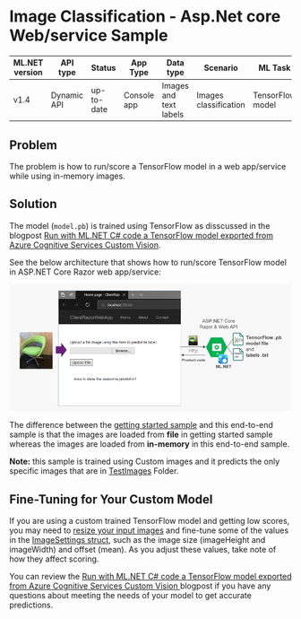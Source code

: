 # Image Classification - Asp.Net core Web/service Sample

| ML.NET version | API type          | Status                        | App Type    | Data type | Scenario            | ML Task                   | Algorithms                  |
|----------------|-------------------|-------------------------------|-------------|-----------|---------------------|---------------------------|-----------------------------|
| v1.4           | Dynamic API | up-to-date | Console app | Images and text labels | Images classification | TensorFlow model  | DeepLearning model |


## Problem
The problem is how to run/score a TensorFlow model in a web app/service while using in-memory images.

## Solution
The model (`model.pb`) is trained using TensorFlow as disscussed in the blogpost [Run with ML.NET C# code a TensorFlow model exported from Azure Cognitive Services Custom Vision](https://devblogs.microsoft.com/cesardelatorre/run-with-ml-net-c-code-a-tensorflow-model-exported-from-azure-cognitive-services-custom-vision/).

See the below architecture that shows how to run/score TensorFlow model in ASP.NET Core Razor web app/service:

![](docs/scenario-architecture.png)


The difference between the [getting started sample](https://github.com/dotnet/machinelearning-samples/tree/main/samples/csharp/getting-started/DeepLearning_ImageClassification_TensorFlow) and this end-to-end sample is that the images are loaded from  **file** in getting started sample whereas the images are loaded from **in-memory** in this end-to-end sample.

**Note:**  this sample is trained using Custom images and it predicts the only specific images that are in [TestImages](./TestImages) Folder.

## Fine-Tuning for Your Custom Model

If you are using a custom trained TensorFlow model and getting low scores, you may need to [resize your input images](https://lutzroeder.github.io/netron/) and fine-tune some of the values in the [ImageSettings struct](https://github.com/dotnet/machinelearning-samples/blob/aaa490461b3d313d1dcd828eaf0bf4ced6609a16/samples/csharp/end-to-end-apps/DeepLearning_ImageClassification_TensorFlow/TensorFlowImageClassification/ML/TensorFlowModelConfigurator.cs#L22), such as the image size (imageHeight and imageWidth) and offset (mean). As you adjust these values, take note of how they affect scoring.

You can review the [Run with ML.NET C# code a TensorFlow model exported from Azure Cognitive Services Custom Vision
](https://devblogs.microsoft.com/cesardelatorre/run-with-ml-net-c-code-a-tensorflow-model-exported-from-azure-cognitive-services-custom-vision/) blogpost if you have any questions about meeting the needs of your model to get accurate predictions.
